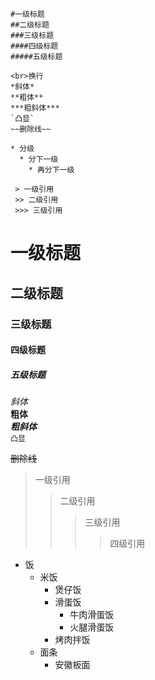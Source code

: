 	#一级标题
	##二级标题
	###三级标题
	####四级标题
	#####五级标题

	<br>换行
	*斜体*
	**粗体**
	***粗斜体***
	`凸显`
	~~删除线~~

	* 分级
	  * 分下一级
	    * 再分下一级

	 > 一级引用
	 >> 二级引用
	 >>> 三级引用


# 一级标题<br>
## 二级标题<br>
### 三级标题<br>
#### 四级标题<br>
##### 五级标题<br>

*斜体*<br>
**粗体**<br>
***粗斜体***<br>
`凸显`<br>

~~删除线~~

> 一级引用<br>
>> 二级引用<br>
>>> 三级引用<br>
>>>> 四级引用<br>

* 饭
  * 米饭
    * 煲仔饭
    * 滑蛋饭
      * 牛肉滑蛋饭
      * 火腿滑蛋饭 
    * 烤肉拌饭
  * 面条
    * 安徽板面
  


